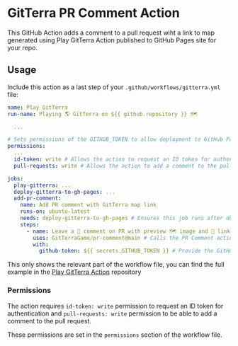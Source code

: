 # GitTerra PR Comment Action

This GitHub Action adds a comment to a pull request wiht a link to map generated using Play GitTerra Action published to GitHub Pages site for your repo.

## Usage

Include this action as a last step of your `.github/workflows/gitterra.yml` file:

```yaml
name: Play GitTerra
run-name: Playing 🌎 GitTerra on ${{ github.repository }} 🗺️

  ...

# Sets permissions of the GITHUB_TOKEN to allow deployment to GitHub Pages
permissions:
  ...
  id-token: write # Allows the action to request an ID token for authentication
  pull-requests: write # Allows the action to add a comment to the pull request

jobs:
  play-gitterra: ...
  deploy-gitterra-to-gh-pages: ...
  add-pr-comment:
    name: Add PR comment with GitTerra map link
    runs-on: ubuntu-latest
    needs: deploy-gitterra-to-gh-pages # Ensures this job runs after deployment job
    steps:
      - name: Leave a 💬 comment on PR with preview 🗺️ image and 🔗 link to the site
        uses: GitTerraGame/pr-comment@main # Calls the PR Comment action
        with:
          github-token: ${{ secrets.GITHUB_TOKEN }} # Provide the GitHub token to authenticate with the GitHub API
```

This only shows the relevant part of the workflow file, you can find the full example in the [Play GitTerra Action](https://github.com/GitTerraGame/Play-GitTerra-Action?tab=readme-ov-file#deploy-the-map-to-github-pages) repository

### Permissions

The action requires `id-token: write` permission to request an ID token for authentication and `pull-requests: write` permission to be able to add a comment to the pull request.

These permissions are set in the `permissions` section of the workflow file.
